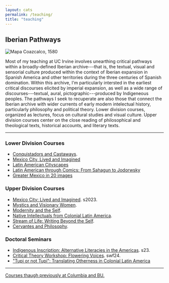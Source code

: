 ```yaml
---
layout: cats
permalink: /teaching/
title: "teaching"
---
```


## Iberian Pathways 

![Mapa Coazcalco, 1580](https://materialescartografiamexicana.files.wordpress.com/2014/04/1186-oyb-7272-a.jpg)

Most of my teaching at UC Irvine involves unearthing critical pathways within a broadly-defined Iberian archive---that is, the textual, visual and sensorial culture produced within the context of Iberian expansion in Spanish America and other territories during the three centuries of Spanish domination. Within this archive, I'm particularly intersted in the earliest critical discourses elicited by imperial expansion, as well as a wide range of discourses---textual, aural, pictographic---produced by Indigeneous peoples. The pathways I seek to recuperate are also those that connect the Iberian archive with wider currents of early modern intelectual history, particularly philosophy and political theory. Lower division courses, organized as lectures, focus on cultural studies and visual culture. Upper division courses center on the close reading of philosophical and theological texts, historical accounts, and literary texts.

---

### Lower Division Courses

- [Conquistadors and Castaways](/castaways/).
- [Mexico City, Lived and Imagined]()
- [Latin American Cityscapes]()
- [Latin American through Comics: From Sahagun to Jodorwsky]()
- [Greater Mexico in 20 images]()

### Upper Division Courses
- [Mexico City: Lived and Imagined](). s2023.
- [Mystics and Visionary Women](/misticas/).
- [Modernity and the Self](/modern-self/).
- [Native Intellectuals from Colonial Latin America](/native-historians/).
- [Stream of Life: Writing Beyond the Self](/beyond-self/).
- [Cervantes and Philosophy](/cervantes/).

### Doctoral Seminars
- [Indigenous Inscription: Alternative Literacies in the Americas](). s23.
- [Critical Theory Workshop: Flowering Voices](). swf24.
- ["Tupi or not Tupi": Translating Otherness in Colonial Latin America](/translation-seminar/)

--- 

[Courses thaugh previously at Columbia and BU.](/past-courses/)

